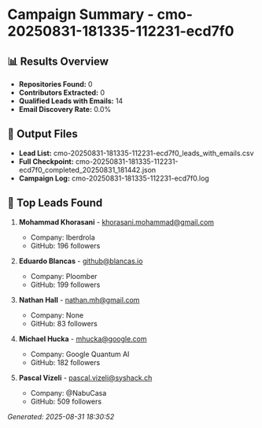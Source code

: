 # Campaign Summary - cmo-20250831-181335-112231-ecd7f0

## 📊 Results Overview
- **Repositories Found:** 0
- **Contributors Extracted:** 0
- **Qualified Leads with Emails:** 14
- **Email Discovery Rate:** 0.0%

## 📁 Output Files
- **Lead List:** cmo-20250831-181335-112231-ecd7f0_leads_with_emails.csv
- **Full Checkpoint:** cmo-20250831-181335-112231-ecd7f0_completed_20250831_181442.json
- **Campaign Log:** cmo-20250831-181335-112231-ecd7f0.log

## 🎯 Top Leads Found
1. **Mohammad Khorasani** - khorasani.mohammad@gmail.com
   - Company: Iberdrola
   - GitHub: 196 followers

2. **Eduardo Blancas** - github@blancas.io
   - Company: Ploomber
   - GitHub: 199 followers

3. **Nathan Hall** - nathan.mh@gmail.com
   - Company: None
   - GitHub: 83 followers

4. **Michael Hucka** - mhucka@google.com
   - Company: Google Quantum AI
   - GitHub: 182 followers

5. **Pascal Vizeli** - pascal.vizeli@syshack.ch
   - Company: @NabuCasa
   - GitHub: 509 followers


_Generated: 2025-08-31 18:30:52_
